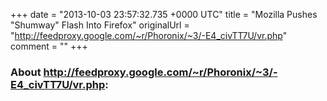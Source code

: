 +++
date = "2013-10-03 23:57:32.735 +0000 UTC"
title = "Mozilla Pushes \"Shumway\" Flash Into Firefox"
originalUrl = "http://feedproxy.google.com/~r/Phoronix/~3/-E4_civTT7U/vr.php"
comment = ""
+++

### About http://feedproxy.google.com/~r/Phoronix/~3/-E4_civTT7U/vr.php:



